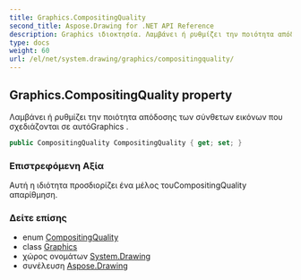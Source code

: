 ```yaml
---
title: Graphics.CompositingQuality
second_title: Aspose.Drawing for .NET API Reference
description: Graphics ιδιοκτησία. Λαμβάνει ή ρυθμίζει την ποιότητα απόδοσης των σύνθετων εικόνων που σχεδιάζονται σε αυτόGraphics .
type: docs
weight: 60
url: /el/net/system.drawing/graphics/compositingquality/
---
```

## Graphics.CompositingQuality property

Λαμβάνει ή ρυθμίζει την ποιότητα απόδοσης των σύνθετων εικόνων που σχεδιάζονται σε αυτόGraphics .

```csharp
public CompositingQuality CompositingQuality { get; set; }
```

### Επιστρεφόμενη Αξία

Αυτή η ιδιότητα προσδιορίζει ένα μέλος τουCompositingQuality απαρίθμηση.

### Δείτε επίσης

* enum [CompositingQuality](../../../system.drawing.drawing2d/compositingquality/)
* class [Graphics](../)
* χώρος ονομάτων [System.Drawing](../../graphics/)
* συνέλευση [Aspose.Drawing](../../../)


